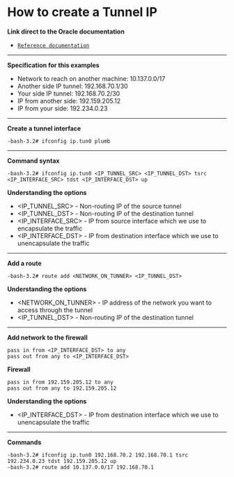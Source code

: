 # How to create a Tunnel IP

**Link direct to the Oracle documentation**

- <a href="http://docs.oracle.com/cd/E19253-01/816-5166/6mbb1kq31/" target="_blank">`Reference documentation`</a> 

---

**Specification for this examples**

- Network to reach on another machine: 10.137.0.0/17
- Another side IP tunnel: 192.168.70.1/30
- Your side IP tunnel: 192.168.70.2/30
- IP from another side: 192.159.205.12
- IP from your side: 192.234.0.23

---

**Create a tunnel interface**
```console
-bash-3.2# ifconfig ip.tun0 plumb 
```

---

**Command syntax**
```console
-bash-3.2# ifconfig ip.tun0 <IP_TUNNEL_SRC> <IP_TUNNEL_DST> tsrc <IP_INTERFACE_SRC> tdst <IP_INTERFACE_DST> up
```

**Understanding the options**
- <IP_TUNNEL_SRC> - Non-routing IP of the source tunnel
- <IP_TUNNEL_DST> - Non-routing IP of the destination tunnel
- <IP_INTERFACE_SRC> - IP from source interface which we use to encapsulate the traffic
- <IP_INTERFACE_DST> - IP from destination interface which we use to unencapsulate the traffic

---
 
**Add a route**
```console
-bash-3.2# route add <NETWORK_ON_TUNNER> <IP_TUNNEL_DST>
```

**Understanding the options**
- <NETWORK_ON_TUNNER> - IP address of the network you want to access through the tunnel
- <IP_TUNNEL_DST> - Non-routing IP of the destination tunnel

---

**Add network to the firewall**
```console
pass in from <IP_INTERFACE_DST> to any
pass out from any to <IP_INTERFACE_DST>
```

**Firewall**
```console
pass in from 192.159.205.12 to any
pass out from any to 192.159.205.12
```

**Understanding the options**
- <IP_INTERFACE_DST> - IP from destination interface which we use to unencapsulate the traffic

---

**Commands**
```console
-bash-3.2# ifconfig ip.tun0 192.168.70.2 192.168.70.1 tsrc 192.234.0.23 tdst 192.159.205.12 up
-bash-3.2# route add 10.137.0.0/17 192.168.70.1
```

